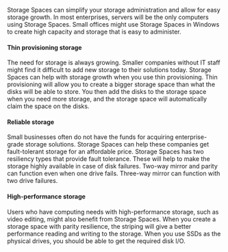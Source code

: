 Storage Spaces can simplify your storage administration and allow for easy storage growth. In most enterprises, servers will be the only computers using Storage Spaces. Small offices might use Storage Spaces in Windows to create high capacity and storage that is easy to administer.

#### Thin provisioning storage

The need for storage is always growing. Smaller companies without IT staff might find it difficult to add new storage to their solutions today. Storage Spaces can help with storage growth when you use thin provisioning. Thin provisioning will allow you to create a bigger storage space than what the disks will be able to store. You then add the disks to the storage space when you need more storage, and the storage space will automatically claim the space on the disks.

#### Reliable storage

Small businesses often do not have the funds for acquiring enterprise-grade storage solutions. Storage Spaces can help these companies get fault-tolerant storage for an affordable price. Storage Spaces has two resiliency types that provide fault tolerance. These will help to make the storage highly available in case of disk failures. Two-way mirror and parity can function even when one drive fails. Three-way mirror can function with two drive failures.

#### High-performance storage

Users who have computing needs with high-performance storage, such as video editing, might also benefit from Storage Spaces. When you create a storage space with parity resilience, the striping will give a better performance reading and writing to the storage. When you use SSDs as the physical drives, you should be able to get the required disk I/O.
